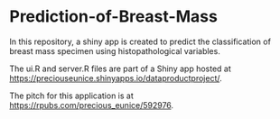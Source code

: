 # Prediction-of-Breast-Mass
In this repository, a shiny app is created to predict the classification of breast mass specimen using histopathological variables.

The ui.R and server.R files are part of a Shiny app hosted at https://preciouseunice.shinyapps.io/dataproductproject/.

The pitch for this application is at https://rpubs.com/precious_eunice/592976.
